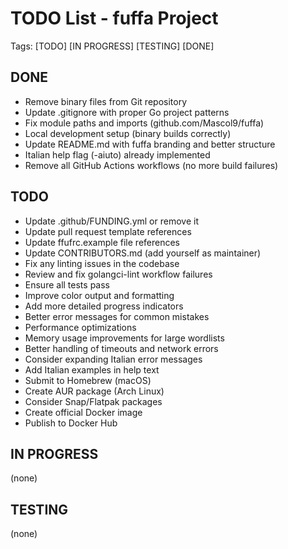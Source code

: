 # TODO List - fuffa Project

Tags: [TODO] [IN PROGRESS] [TESTING] [DONE]

## DONE
- Remove binary files from Git repository
- Update .gitignore with proper Go project patterns  
- Fix module paths and imports (github.com/Mascol9/fuffa)
- Local development setup (binary builds correctly)
- Update README.md with fuffa branding and better structure
- Italian help flag (-aiuto) already implemented
- Remove all GitHub Actions workflows (no more build failures)

## TODO
- Update .github/FUNDING.yml or remove it
- Update pull request template references  
- Update ffufrc.example file references
- Update CONTRIBUTORS.md (add yourself as maintainer)
- Fix any linting issues in the codebase
- Review and fix golangci-lint workflow failures
- Ensure all tests pass
- Improve color output and formatting
- Add more detailed progress indicators
- Better error messages for common mistakes
- Performance optimizations
- Memory usage improvements for large wordlists
- Better handling of timeouts and network errors
- Consider expanding Italian error messages
- Add Italian examples in help text
- Submit to Homebrew (macOS)
- Create AUR package (Arch Linux)
- Consider Snap/Flatpak packages
- Create official Docker image
- Publish to Docker Hub

## IN PROGRESS
(none)

## TESTING  
(none)